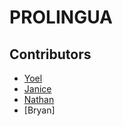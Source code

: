 # PROLINGUA

## Contributors
- [Yoel](https://github.com/Yoelaugusta)
- [Janice](https://github.com/janicezzzzzz)
- [Nathan](https://github.com/aciopokpok)
- [Bryan]

